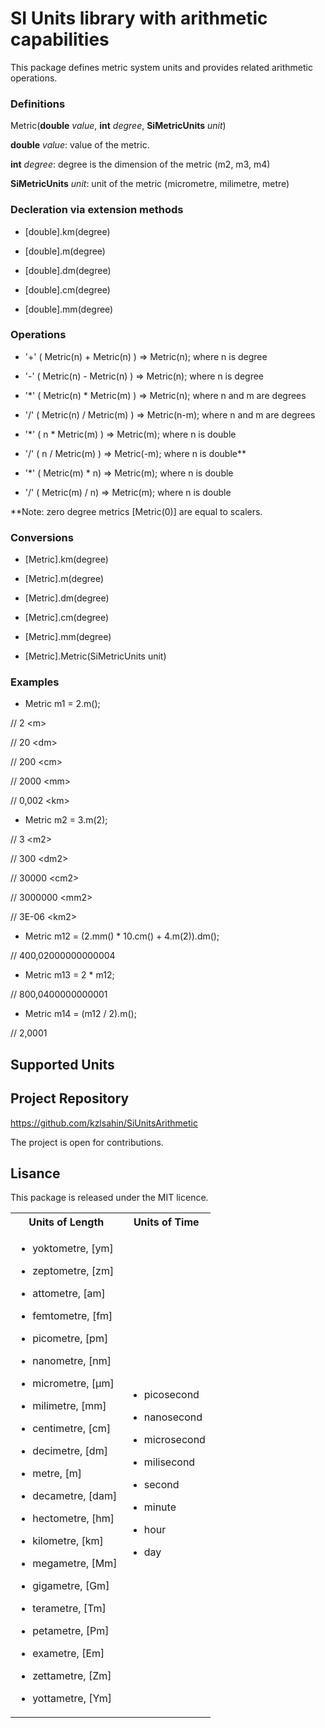 ﻿# **SI Units library with arithmetic capabilities**

This package defines metric system units and provides related arithmetic operations.

### **Definitions**

Metric(**double** *value*, **int** *degree*, **SiMetricUnits** *unit*)

**double** *value*: value of the metric.

**int** *degree*: degree is the dimension of the metric (m2, m3, m4)

**SiMetricUnits** *unit*: unit of the metric (micrometre, milimetre, metre)

### **Decleration via extension methods**

- [double].km(degree)

- [double].m(degree)

- [double].dm(degree)

- [double].cm(degree)

- [double].mm(degree)

### **Operations**

- '+' ( Metric(n) + Metric(n) ) => Metric(n); where n is degree

- '-' ( Metric(n) - Metric(n) ) => Metric(n); where n is degree

- '*'  ( Metric(n) * Metric(m) ) => Metric(n); where n and m are degrees

- '/'  ( Metric(n) / Metric(m) ) => Metric(n-m); where n and m are degrees

- '*'  ( n *  Metric(m) ) => Metric(m);  where n is double 

- '/'  ( n / Metric(m) ) => Metric(-m); where n is double**

- '*'  ( Metric(m) * n) => Metric(m);  where n is double

- '/'  ( Metric(m)  / n) => Metric(m); where n is double

**Note: zero degree metrics [Metric(0)] are equal to scalers.

### **Conversions**

- [Metric].km(degree)

- [Metric].m(degree)

- [Metric].dm(degree)

- [Metric].cm(degree)

- [Metric].mm(degree)

- [Metric].Metric(SiMetricUnits unit)

### **Examples**

- Metric m1 = 2.m();

// 2 \<m>

// 20 \<dm>

// 200 \<cm>

// 2000 \<mm>

// 0,002 \<km>

- Metric m2 = 3.m(2);

// 3 \<m2>

// 300 \<dm2>

// 30000 \<cm2>

// 3000000 \<mm2>

// 3E-06 \<km2>

- Metric m12 = (2.mm() * 10.cm() + 4.m(2)).dm();

// 400,02000000000004 <dm2>

- Metric m13 = 2 * m12;

// 800,0400000000001 <dm2>

- Metric m14 = (m12 / 2).m();

// 2,0001 <m2>

## **Supported Units**

<table>
<tr>

<th>Units of Length</th>

<th>Units of Time</th>

</tr>

<tr>

<td>

- yoktometre, [ym]

- zeptometre, [zm]

- attometre, [am]

- femtometre, [fm]

- picometre, [pm]

- nanometre, [nm]

- micrometre, [µm]

- milimetre, [mm]

- centimetre, [cm]

- decimetre, [dm]

- metre, [m]

- decametre, [dam]

- hectometre, [hm]

- kilometre, [km]

- megametre, [Mm]

- gigametre, [Gm]

- terametre, [Tm]

- petametre, [Pm]

- exametre, [Em]

- zettametre, [Zm]

- yottametre, [Ym]

</td>

<td>

- picosecond

- nanosecond

- microsecond

- milisecond

- second

- minute

- hour

- day

</td>

</tr>

## **Project Repository**

https://github.com/kzlsahin/SiUnitsArithmetic

The project is open for contributions.

## **Lisance**

This package is released under the MIT licence.
